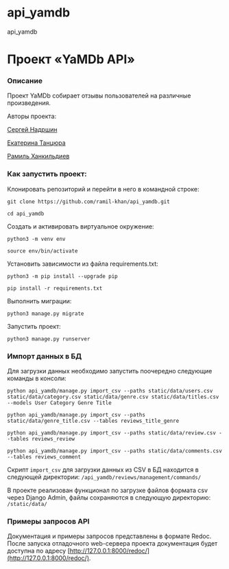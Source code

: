 # api_yamdb
api_yamdb


# Проект «YaMDb API»

### Описание

Проект YaMDb собирает отзывы пользователей на различные произведения.

Авторы проекта:

[Сергей Надршин](https://github.com/Kubich13)

[Екатерина Танцюра](https://github.com/tantsiura)

[Рамиль Ханкильдиев](https://github.com/ramil-khan)

### Как запустить проект:

Клонировать репозиторий и перейти в него в командной строке:

```
git clone https://github.com/ramil-khan/api_yamdb.git

cd api_yamdb
```

Cоздать и активировать виртуальное окружение:

```
python3 -m venv env

source env/bin/activate
```

Установить зависимости из файла requirements.txt:

```
python3 -m pip install --upgrade pip

pip install -r requirements.txt
```

Выполнить миграции:

```
python3 manage.py migrate
```

Запустить проект:

```
python3 manage.py runserver
```

### Импорт данных в БД
Для загрузки данных необходимо запустить поочередно следующие команды в консоли:

```
python api_yamdb/manage.py import_csv --paths static/data/users.csv static/data/category.csv static/data/genre.csv static/data/titles.csv  --models User Category Genre Title

python api_yamdb/manage.py import_csv --paths static/data/genre_title.csv --tables reviews_title_genre

python api_yamdb/manage.py import_csv --paths static/data/review.csv --tables reviews_review

python api_yamdb/manage.py import_csv --paths static/data/comments.csv --tables reviews_comment
```

Скрипт `import_csv` для загрузки данных из CSV в БД находится в следующей директории:
`/api_yamdb/reviews/management/commands/`

В проекте реализован функционал по загрузке файлов формата csv через Django Admin, файлы сохраняются в следующую директорию:
`/static/data/`


### Примеры запросов API

Документация и примеры запросов представлены в формате Redoc.
После запуска отладочного web-сервера проекта документация будет доступна по адресу [http://127.0.0.1:8000/redoc/](http://127.0.0.1:8000/redoc/).
